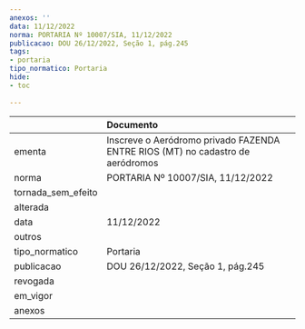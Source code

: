 ```yaml
---
anexos: ''
data: 11/12/2022
norma: PORTARIA Nº 10007/SIA, 11/12/2022
publicacao: DOU 26/12/2022, Seção 1, pág.245
tags:
- portaria
tipo_normatico: Portaria
hide: 
- toc 
 
---
```


|                    | Documento                                                                      |
|:-------------------|:-------------------------------------------------------------------------------|
| ementa             | Inscreve o Aeródromo privado FAZENDA ENTRE RIOS (MT) no cadastro de aeródromos |
| norma              | PORTARIA Nº 10007/SIA, 11/12/2022                                              |
| tornada_sem_efeito |                                                                                |
| alterada           |                                                                                |
| data               | 11/12/2022                                                                     |
| outros             |                                                                                |
| tipo_normatico     | Portaria                                                                       |
| publicacao         | DOU 26/12/2022, Seção 1, pág.245                                               |
| revogada           |                                                                                |
| em_vigor           |                                                                                |
| anexos             |                                                                                |
